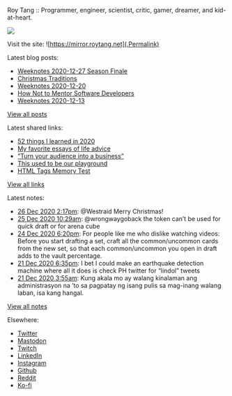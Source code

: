 Roy Tang :: Programmer, engineer, scientist, critic, gamer, dreamer, and kid-at-heart.

![](https://roytang.net/img/profile.jpg)

Visit the site: ![https://mirror.roytang.net](.Permalink)

Latest blog posts:
    

- [Weeknotes 2020-12-27 Season Finale](https://mirror.roytang.net/2020/12/weeknotes-2020-12-27/)
- [Christmas Traditions](https://mirror.roytang.net/2020/12/xmas-traditions/)
- [Weeknotes 2020-12-20](https://mirror.roytang.net/2020/12/weeknotes-2020-12-20/)
- [How Not to Mentor Software Developers](https://mirror.roytang.net/2020/12/how-not-to-mentor-software-developers/)
- [Weeknotes 2020-12-13](https://mirror.roytang.net/2020/12/weeknotes-2020-12-13/)

[View all posts](https://mirror.roytang.net/blog)

Latest shared links:
    

- [52 things I learned in 2020](https://mirror.roytang.net/2020/12/52-things-i-learned-in-2020/)
- [My favorite essays of life advice](https://mirror.roytang.net/2020/12/my-favorite-essays-of-life-advice/)
- [“Turn your audience into a business”](https://mirror.roytang.net/2020/12/turn-your-audience-into-a-business/)
- [This used to be our playground](https://mirror.roytang.net/2020/12/this-used-to-be-our-playground/)
- [HTML Tags Memory Test](https://mirror.roytang.net/2020/12/html-tags-memory-test/)

[View all links](https://mirror.roytang.net/links)

Latest notes:
    

- [26 Dec 2020 2:17pm](https://mirror.roytang.net/2020/12/1342836877942931456/): @Westraid Merry Christmas!
- [25 Dec 2020 10:29am](https://mirror.roytang.net/2020/12/1342417270094479360/): @wrongwaygoback the token can&rsquo;t be used for quick draft or for arena cube
- [24 Dec 2020 6:20pm](https://mirror.roytang.net/2020/12/ggvzbuq/): For people like me who dislike watching videos: Before you start drafting a set, craft all the common/uncommon cards from the new set, so that each common/uncommon you open in draft adds to the vault percentage.
- [21 Dec 2020 6:35pm](https://mirror.roytang.net/2020/12/1341090027996999680/): I bet I could make an earthquake detection machine where all it does is check PH twitter for &ldquo;lindol&rdquo; tweets
- [21 Dec 2020 3:55am](https://mirror.roytang.net/2020/12/1340868417394331648/): Kung akala mo ay walang kinalaman ang administrasyon na &lsquo;to sa pagpatay ng isang pulis sa mag-inang walang laban, isa kang hangal.

[View all notes](https://mirror.roytang.net/notes)

Elsewhere:

- [Twitter](https://twitter.com/roytang)
- [Mastodon](https://mastodon.technology/@roytang)
- [Twitch](https://twitch.tv/twitchyroy)
- [LinkedIn](https://www.linkedin.com/in/roytang)
- [Instagram](https://instagram.com/roytang0400)
- [Github](https://github.com/roytang)
- [Reddit](https://reddit.com/u/hungryroy)
- [Ko-fi](https://ko-fi.com/roytang)